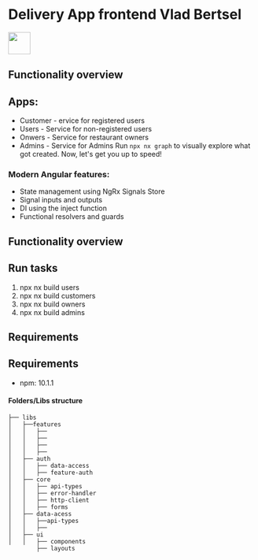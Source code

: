 # Delivery App frontend Vlad Bertsel

<a alt="Nx logo" href="https://nx.dev" target="_blank" rel="noreferrer"><img src="https://raw.githubusercontent.com/nrwl/nx/master/images/nx-logo.png" width="45"></a>

## Functionality overview

## Apps:

- Customer - ervice for registered users
- Users - Service for non-registered users
- Onwers - Service for restaurant owners
- Admins - Service for Admins
  Run `npx nx graph` to visually explore what got created. Now, let's get you up to speed!

### Modern Angular features:

- State management using NgRx Signals Store
- Signal inputs and outputs
- DI using the inject function
- Functional resolvers and guards

## Functionality overview

## Run tasks

1. npx nx build users
2. npx nx build customers
3. npx nx build owners
4. npx nx build admins

## Requirements

## Requirements

- npm: 10.1.1

#### Folders/Libs structure

```
├── libs
│   ├──features
│   │   ├──
│   │   ├──
│   │   ├──
│   │   ├──
│   ├── auth
│   │   ├── data-access
│   │   ├── feature-auth
│   ├── core
│   │   ├── api-types
│   │   ├── error-handler
│   │   ├── http-client
│   │   ├── forms
│   ├── data-acess
│   │   ├──api-types
│   │   ├──
│   ├── ui
│   │   ├── components
        ├── layouts

```
